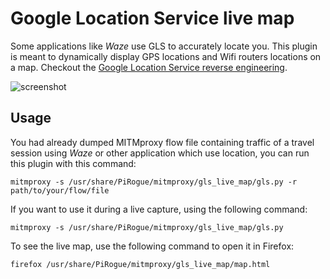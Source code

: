 # Google Location Service live map
Some applications like _Waze_ use GLS to accurately locate you. This plugin is meant to dynamically display GPS locations and Wifi routers locations on a map. Checkout the [Google Location Service reverse engineering](https://esther.codes/reverse-engineering-google-location-gms-specification/).

![screenshot](https://raw.githubusercontent.com/U039b/PiRogue/master/pictures/gls_live_map.png)

## Usage
You had already dumped MITMproxy flow file containing traffic of a travel session using _Waze_ or other application which use location, you can run this plugin with this command:
```
mitmproxy -s /usr/share/PiRogue/mitmproxy/gls_live_map/gls.py -r path/to/your/flow/file
```

If you want to use it during a live capture, using the following command:
```
mitmproxy -s /usr/share/PiRogue/mitmproxy/gls_live_map/gls.py
```

To see the live map, use the following command to open it in Firefox:
```
firefox /usr/share/PiRogue/mitmproxy/gls_live_map/map.html
```

